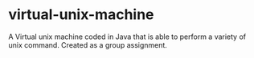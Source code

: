 # virtual-unix-machine
A Virtual unix machine coded in Java that is able to perform a variety of unix command. Created as a group assignment.
